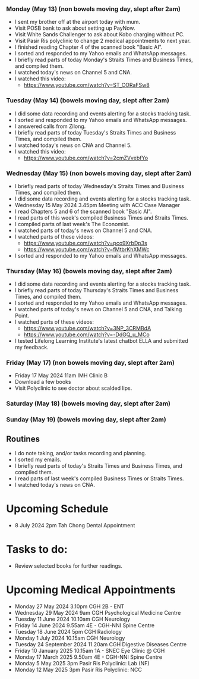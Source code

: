 ### Monday (May 13) (non bowels moving day, slept after 2am)
- I sent my brother off at the airport today with mum.
- Visit POSB bank to ask about setting up PayNow.
- Visit White Sands Challenger to ask about Kobo charging without PC.
- Visit Pasir Ris polyclinic to change 2 medical appointments to next year.
- I finished reading Chapter 4 of the scanned book "Basic AI".
- I sorted and responded to my Yahoo emails and WhatsApp messages.
- I briefly read parts of today Monday's Straits Times and Business Times, and compiled them.
- I watched today's news on Channel 5 and CNA.
- I watched this video:
    - https://www.youtube.com/watch?v=ST_CORaFSw8

### Tuesday (May 14) (bowels moving day, slept after 2am)
- I did some data recording and events alerting for a stocks tracking task.
- I sorted and responded to my Yahoo emails and WhatsApp messages.
- I answered calls from Zilong.
- I briefly read parts of today Tuesday's Straits Times and Business Times, and compiled them.
- I watched today's news on CNA and Channel 5.
- I watched this video:
    - https://www.youtube.com/watch?v=2cmZVvebfYo

### Wednesday (May 15) (non bowels moving day, slept after 2am)
- I briefly read parts of today Wednesday's Straits Times and Business Times, and compiled them.
- I did some data recording and events alerting for a stocks tracking task.
- Wednesday 15 May 2024 3.45pm Meeting with ACC Case Manager
- I read Chapters 5 and 6 of the scanned book "Basic AI".
- I read parts of this week's compiled Business Times and Straits Times.
- I compiled parts of last week's The Economist.
- I watched parts of today's news on Channel 5 and CNA.
- I watched parts of these videos:
    - https://www.youtube.com/watch?v=pco9XrbDp3s
    - https://www.youtube.com/watch?v=fMtbrKhXMWc
- I sorted and responded to my Yahoo emails and WhatsApp messages.

### Thursday (May 16) (bowels moving day, slept after 2am)
- I did some data recording and events alerting for a stocks tracking task.
- I briefly read parts of today Thursday's Straits Times and Business Times, and compiled them.
- I sorted and responded to my Yahoo emails and WhatsApp messages.
- I watched parts of today's news on Channel 5 and CNA, and Talking Point.
- I watched parts of these videos:
    - https://www.youtube.com/watch?v=3NP_3CRMBdA
    - https://www.youtube.com/watch?v=-DdGQ_u_MCo
- I tested Lifelong Learning Institute's latest chatbot ELLA and submitted my feedback.

### Friday (May 17) (non bowels moving day, slept after 2am)
- Friday 17 May 2024 11am IMH Clinic B
- Download a few books
- Visit Polyclinic to see doctor about scalded lips.


### Saturday (May 18) (bowels moving day, slept after 2am)


### Sunday (May 19) (bowels moving day, slept after 2am)



## Routines
- I do note taking, and/or tasks recording and planning.
- I sorted my emails.
- I briefly read parts of today's Straits Times and Business Times, and compiled them.
- I read parts of last week's compiled Business Times or Straits Times.
- I watched today's news on CNA.

# Upcoming Schedule
- 8 July 2024 2pm Tah Chong Dental Appointment

# Tasks to do:
- Review selected books for further readings.

# Upcoming Medical Appointments
- Monday 27 May 2024 3.10pm CGH 2B - ENT
- Wednesday 29 May 2024 9am CGH Psychological Medicine Centre
- Tuesday 11 June 2024 10.10am CGH Neurology
- Friday 14 June 2024 9.55am 4E - CGH-NNI Spine Centre
- Tuesday 18 June 2024 5pm CGH Radiology
- Monday 1 July 2024 10.15am CGH Neurology
- Tuesday 24 September 2024 11.20am CGH Digestive Diseases Centre
- Friday 10 January 2025 10.15am 1A - SNEC Eye Clinic @ CGH
- Monday 17 March 2025 9.50am 4E - CGH-NNI Spine Centre
- Monday 5 May 2025 3pm Pasir Ris Polyclinic: Lab (NF)
- Monday 12 May 2025 3pm Pasir Ris Polyclinic: NCC

